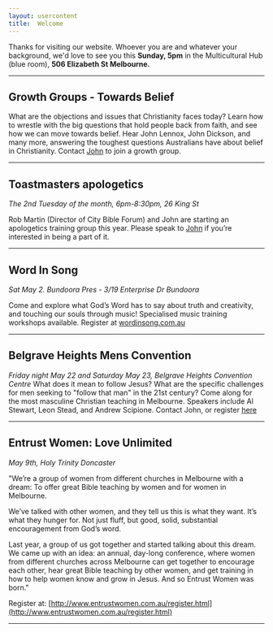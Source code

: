 ```yaml
---
layout: usercontent
title:  Welcome
---
```


Thanks for visiting our website. Whoever you are and whatever your background, we'd love to see you this __Sunday, 5pm__ in the Multicultural Hub (blue room), __506 Elizabeth St Melbourne.__


<div class="row2"></div>

***

## Growth Groups - Towards Belief
What are the objections and issues that Christianity faces today? Learn how to wrestle with the big questions that hold people back from faith, and see how we can move towards belief. Hear John Lennox, John Dickson, and many more, answering the toughest questions Australians have about belief in Christianity. Contact [John] to join a growth group.

***


## Toastmasters apologetics
_The 2nd Tuesday of the month, 6pm-8:30pm, 26 King St_

Rob Martin (Director of City Bible Forum) and John are starting an apologetics training group this year. Please speak to [John] if you’re interested in being a part of it.

***

## Word In Song
_Sat May 2. Bundoora Pres - 3/19 Enterprise Dr Bundoora_

Come and explore what God’s Word has to say about truth and creativity, and touching our souls through music! Specialised music training workshops available. Register at [wordinsong.com.au](http://wordinsong.com.au)

***

## Belgrave Heights Mens Convention
_Friday night May 22 and Saturday May 23, Belgrave Heights Convention Centre_
What does it mean to follow Jesus? What are the specific challenges for men seeking to "follow that man" in the 21st century? Come along for the most masculine Christian teaching in Melbourne. Speakers include Al Stewart, Leon Stead, and Andrew Scipione. Contact John, or register [here](http://www.bhc.org.au/v2/index.php?id=84)

***


## Entrust Women: Love Unlimited
_May 9th, Holy Trinity Doncaster_

​​"We’re a group of women from different churches in Melbourne with a dream: To offer great Bible teaching by women and for women in Melbourne. 

We’ve talked with other women, and they tell us this is what they want. It’s what they hunger for. Not just fluff, but good, solid, substantial encouragement from God’s word.

Last year, a group of us got together and started talking about this dream. We came up with an idea: an annual, day-long conference, where women from different churches across Melbourne can get together to encourage each other, hear great Bible teaching by other women, and get training in how to help women know and grow in Jesus. And so Entrust Women was born."

Register at: [http://www.entrustwomen.com.au/register.html](http://www.entrustwomen.com.au/register.html)

***

[John]: mailto:john.david.hudson@gmail.com



